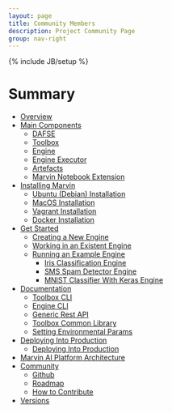 ```yaml
---
layout: page
title: Community Members
description: Project Community Page
group: nav-right
---
```

<!--
{% comment %}
Licensed to the Apache Software Foundation (ASF) under one or more
contributor license agreements.  See the NOTICE file distributed with
this work for additional information regarding copyright ownership.
The ASF licenses this file to you under the Apache License, Version 2.0
(the "License"); you may not use this file except in compliance with
the License.  You may obtain a copy of the License at

http://www.apache.org/licenses/LICENSE-2.0

Unless required by applicable law or agreed to in writing, software
distributed under the License is distributed on an "AS IS" BASIS,
WITHOUT WARRANTIES OR CONDITIONS OF ANY KIND, either express or implied.
See the License for the specific language governing permissions and
limitations under the License.
{% endcomment %}
-->

{% include JB/setup %}

# Summary

* [Overview](/marvin-platform-book/README)
* [Main Components](/marvin-platform-book/ch1_main_components/overview)
    * [DAFSE](/marvin-platform-book/ch1_main_components/dasfe)
    * [Toolbox](/marvin-platform-book/ch1_main_components/toolbox)
    * [Engine](/marvin-platform-book/ch1_main_components/engine)
    * [Engine Executor](/marvin-platform-book/ch1_main_components/engine_executor)
    * [Artefacts](/marvin-platform-book/ch1_main_components/artefacts)
    * [Marvin Notebook Extension](/marvin-platform-book/ch1_main_components/notebook)
* [Installing Marvin](/marvin-platform-book/ch2_toolbox_installation/overview)
	* [Ubuntu (Debian) Installation](/marvin-platform-book/ch2_toolbox_installation/ubuntu)
	* [MacOS Installation](/marvin-platform-book/ch2_toolbox_installation/mac)
	* [Vagrant Installation](/marvin-platform-book/ch2_toolbox_installation/vagrant)
    * [Docker Installation](/marvin-platform-book/ch2_toolbox_installation/docker)
* [Get Started](/marvin-platform-book/ch3_get_started/overview)
	* [Creating a New Engine](/marvin-platform-book/ch3_get_started/create_engine)
	* [Working in an Existent Engine](/marvin-platform-book/ch3_get_started/existent_engine)
	* [Running an Example Engine](/marvin-platform-book/ch3_get_started/engine_examples)
        * [Iris Classification Engine](/marvin-platform-book/ch3_get_started/iris_engine)
        * [SMS Spam Detector Engine](/marvin-platform-book/ch3_get_started/sms_engine)
        * [MNIST Classifier With Keras Engine](/marvin-platform-book/ch3_get_started/mnist_engine)
* [Documentation](/marvin-platform-book/ch4_documentation/overview)
    * [Toolbox CLI](/marvin-platform-book/ch4_documentation/toolbox_cli)
    * [Engine CLI](/marvin-platform-book/ch4_documentation/engine_cli)
    * [Generic Rest API](/marvin-platform-book/ch4_documentation/generic_rest_api)
    * [Toolbox Common Library](/marvin-platform-book/ch4_documentation/toolbox_common_lib)
    * [Setting Environmental Params](/marvin-platform-book/ch4_documentation/setting_params)
* [Deploying Into Production](/marvin-platform-book/ch5_deploying/overview)
    * [Deploying Into Production](/marvin-platform-book/ch5_deploying/deploying)
* [Marvin AI Platform Architecture](/marvin-platform-book/ch6_platform_architecture/overview)
* [Community](/marvin-platform-book/ch7_community/overview)
    * [Github](/marvin-platform-book/ch7_community/community#github)
    * [Roadmap](/marvin-platform-book/ch7_community/community#roadmap)
    * [How to Contribute](/marvin-platform-book/ch7_community/community#how-to-contribute)
* [Versions](/marvin-platform-book/ch8_versions/overview)
